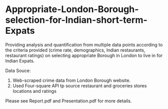 # Appropriate-London-Borough-selection-for-Indian-short-term-Expats
Providing analysis and quantification from multiple data points according to the criteria provided (crime rate, demographics, Indian restaurants, restaurant ratings) on selecting appropriate Borough in London to live in for Indian Expats.

Data Souce:
1. Web-scraped crime data from London Borough website. 
2. Used Four-square API tp source restaurant and groceries stores locations and ratings

Please see Report.pdf and Presentation.pdf for more details.
